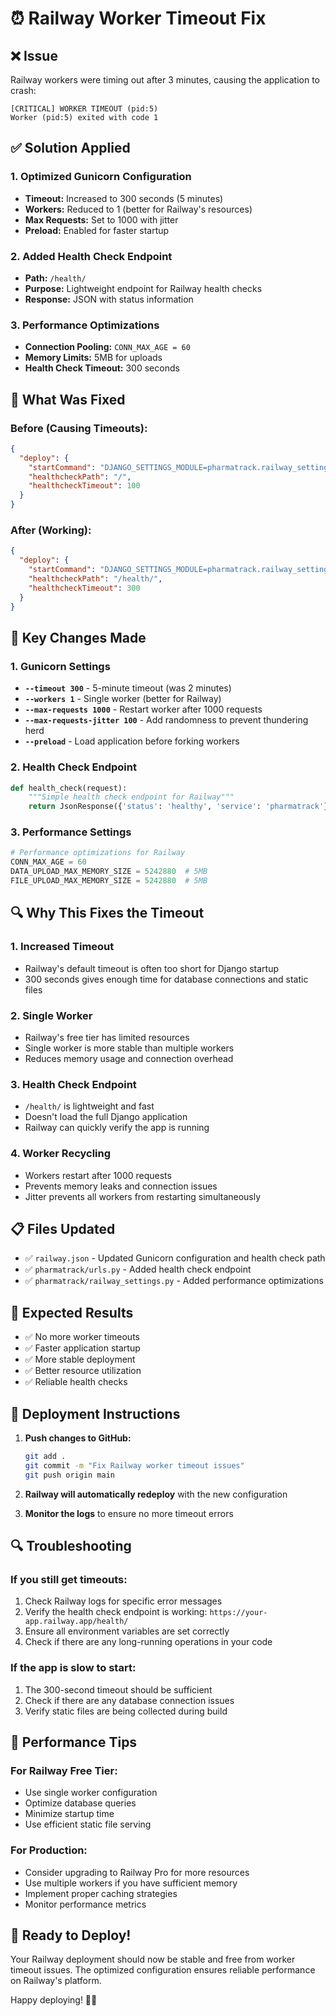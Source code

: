 # ⏰ Railway Worker Timeout Fix

## ❌ Issue
Railway workers were timing out after 3 minutes, causing the application to crash:
```
[CRITICAL] WORKER TIMEOUT (pid:5)
Worker (pid:5) exited with code 1
```

## ✅ Solution Applied

### 1. Optimized Gunicorn Configuration
- **Timeout:** Increased to 300 seconds (5 minutes)
- **Workers:** Reduced to 1 (better for Railway's resources)
- **Max Requests:** Set to 1000 with jitter
- **Preload:** Enabled for faster startup

### 2. Added Health Check Endpoint
- **Path:** `/health/`
- **Purpose:** Lightweight endpoint for Railway health checks
- **Response:** JSON with status information

### 3. Performance Optimizations
- **Connection Pooling:** `CONN_MAX_AGE = 60`
- **Memory Limits:** 5MB for uploads
- **Health Check Timeout:** 300 seconds

## 🔧 What Was Fixed

### Before (Causing Timeouts):
```json
{
  "deploy": {
    "startCommand": "DJANGO_SETTINGS_MODULE=pharmatrack.railway_settings gunicorn pharmatrack.wsgi:application --bind 0.0.0.0:$PORT --timeout 120 --workers 2",
    "healthcheckPath": "/",
    "healthcheckTimeout": 100
  }
}
```

### After (Working):
```json
{
  "deploy": {
    "startCommand": "DJANGO_SETTINGS_MODULE=pharmatrack.railway_settings gunicorn pharmatrack.wsgi:application --bind 0.0.0.0:$PORT --timeout 300 --workers 1 --max-requests 1000 --max-requests-jitter 100 --preload",
    "healthcheckPath": "/health/",
    "healthcheckTimeout": 300
  }
}
```

## 🚀 Key Changes Made

### 1. Gunicorn Settings
- **`--timeout 300`** - 5-minute timeout (was 2 minutes)
- **`--workers 1`** - Single worker (better for Railway)
- **`--max-requests 1000`** - Restart worker after 1000 requests
- **`--max-requests-jitter 100`** - Add randomness to prevent thundering herd
- **`--preload`** - Load application before forking workers

### 2. Health Check Endpoint
```python
def health_check(request):
    """Simple health check endpoint for Railway"""
    return JsonResponse({'status': 'healthy', 'service': 'pharmatrack'})
```

### 3. Performance Settings
```python
# Performance optimizations for Railway
CONN_MAX_AGE = 60
DATA_UPLOAD_MAX_MEMORY_SIZE = 5242880  # 5MB
FILE_UPLOAD_MAX_MEMORY_SIZE = 5242880  # 5MB
```

## 🔍 Why This Fixes the Timeout

### 1. **Increased Timeout**
- Railway's default timeout is often too short for Django startup
- 300 seconds gives enough time for database connections and static files

### 2. **Single Worker**
- Railway's free tier has limited resources
- Single worker is more stable than multiple workers
- Reduces memory usage and connection overhead

### 3. **Health Check Endpoint**
- `/health/` is lightweight and fast
- Doesn't load the full Django application
- Railway can quickly verify the app is running

### 4. **Worker Recycling**
- Workers restart after 1000 requests
- Prevents memory leaks and connection issues
- Jitter prevents all workers from restarting simultaneously

## 📋 Files Updated

- ✅ `railway.json` - Updated Gunicorn configuration and health check path
- ✅ `pharmatrack/urls.py` - Added health check endpoint
- ✅ `pharmatrack/railway_settings.py` - Added performance optimizations

## 🎉 Expected Results

- ✅ No more worker timeouts
- ✅ Faster application startup
- ✅ More stable deployment
- ✅ Better resource utilization
- ✅ Reliable health checks

## 🚀 Deployment Instructions

1. **Push changes to GitHub:**
   ```bash
   git add .
   git commit -m "Fix Railway worker timeout issues"
   git push origin main
   ```

2. **Railway will automatically redeploy** with the new configuration

3. **Monitor the logs** to ensure no more timeout errors

## 🔍 Troubleshooting

### If you still get timeouts:
1. Check Railway logs for specific error messages
2. Verify the health check endpoint is working: `https://your-app.railway.app/health/`
3. Ensure all environment variables are set correctly
4. Check if there are any long-running operations in your code

### If the app is slow to start:
1. The 300-second timeout should be sufficient
2. Check if there are any database connection issues
3. Verify static files are being collected during build

## 🎯 Performance Tips

### For Railway Free Tier:
- Use single worker configuration
- Optimize database queries
- Minimize startup time
- Use efficient static file serving

### For Production:
- Consider upgrading to Railway Pro for more resources
- Use multiple workers if you have sufficient memory
- Implement proper caching strategies
- Monitor performance metrics

## 🚀 Ready to Deploy!

Your Railway deployment should now be stable and free from worker timeout issues. The optimized configuration ensures reliable performance on Railway's platform.

Happy deploying! 🚀💊
